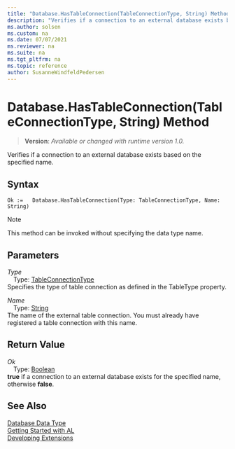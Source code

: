 ```yaml
---
title: "Database.HasTableConnection(TableConnectionType, String) Method"
description: "Verifies if a connection to an external database exists based on the specified name."
ms.author: solsen
ms.custom: na
ms.date: 07/07/2021
ms.reviewer: na
ms.suite: na
ms.tgt_pltfrm: na
ms.topic: reference
author: SusanneWindfeldPedersen
---
```

[//]: # (START>DO_NOT_EDIT)
[//]: # (IMPORTANT:Do not edit any of the content between here and the END>DO_NOT_EDIT.)
[//]: # (Any modifications should be made in the .xml files in the ModernDev repo.)
# Database.HasTableConnection(TableConnectionType, String) Method
> **Version**: _Available or changed with runtime version 1.0._

Verifies if a connection to an external database exists based on the specified name.


## Syntax
```AL
Ok :=   Database.HasTableConnection(Type: TableConnectionType, Name: String)
```
> [!NOTE]
> This method can be invoked without specifying the data type name.
## Parameters
*Type*  
&emsp;Type: [TableConnectionType](../tableconnectiontype/tableconnectiontype-option.md)  
Specifies the type of table connection as defined in the TableType property.
        
*Name*  
&emsp;Type: [String](/dynamics365/business-central/dev-itpro/developer/methods-auto/text/text-data-type)  
The name of the external table connection. You must already have registered a table connection with this name.  


## Return Value
*Ok*  
&emsp;Type: [Boolean](../boolean/boolean-data-type.md)  
**true** if a connection to an external database exists for the specified name, otherwise **false**.
      


[//]: # (IMPORTANT: END>DO_NOT_EDIT)
## See Also
[Database Data Type](database-data-type.md)  
[Getting Started with AL](../../devenv-get-started.md)  
[Developing Extensions](../../devenv-dev-overview.md)
